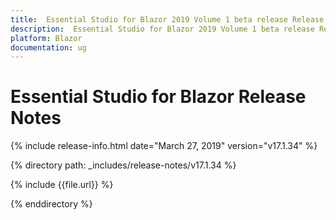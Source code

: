 ```yaml
---
title:  Essential Studio for Blazor 2019 Volume 1 beta release Release Notes  
description:  Essential Studio for Blazor 2019 Volume 1 beta release Release Notes  
platform: Blazor
documentation: ug
---
```


#  Essential Studio for Blazor  Release Notes  

{% include release-info.html date="March 27, 2019"  version="v17.1.34" %} 

{% directory path: _includes/release-notes/v17.1.34 %}

{% include {{file.url}} %}

{% enddirectory %}


